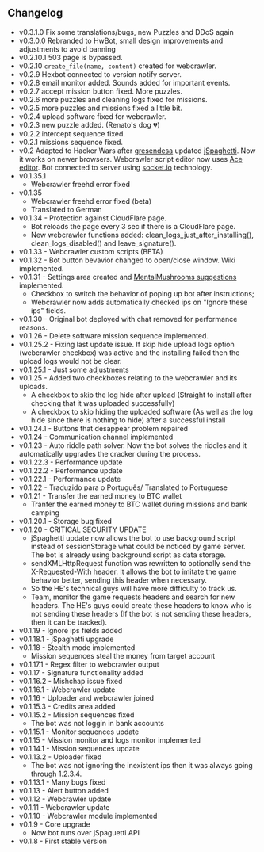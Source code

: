 ## Changelog

* v0.3.1.0 Fix some translations/bugs, new Puzzles and DDoS again
* v0.3.0.0 Rebranded to HwBot, small design improvements and adjustments to avoid banning
* v0.2.10.1 503 page is bypassed.
* v0.2.10 `create_file(name, content)` created for webcrawler.
* v0.2.9 Hexbot connected to version notify server.
* v0.2.8 email monitor added. Sounds added for important events.
* v0.2.7 accept mission button fixed. More puzzles.
* v0.2.6 more puzzles and cleaning logs fixed for missions.
* v0.2.5 more puzzles and missions fixed a little bit.
* v0.2.4 upload software fixed for webcrawler.
* v0.2.3 new puzzle added. (Renato's dog 💔)
* v0.2.2 intercept sequence fixed.
* v0.2.1 missions sequence fixed.
* v0.2 Adapted to Hacker Wars after [gresendesa](https://github.com/gresendesa) updated [jSpaghetti](https://github.com/gresendesa/jSpaghetti). Now it works on newer browsers. Webcrawler script editor now uses [Ace editor](https://ace.c9.io/). Bot connected to server using [socket.io](https://socket.io/) technology.
* v0.1.35.1
    * Webcrawler freehd error fixed
* v0.1.35
    * Webcrawler freehd error fixed (beta)
    * Translated to German
* v0.1.34 - Protection against CloudFlare page.
    * Bot reloads the page every 3 sec if there is a CloudFlare page.
    * New webcrawler functions added: clean_logs_just_after_installing(), clean_logs_disabled() and leave_signature().
* v0.1.33 - Webcrawler custom scripts (BETA)
* v0.1.32 - Bot button bevavior changed to open/close window. Wiki implemented.
* v0.1.31 - Settings area created and [MentalMushrooms suggestions](https://github.com/fkapitalism/HExBot/issues/2) implemented.
    * Checkbox to switch the behavior of poping up bot after instructions;
    * Webcrawler now adds automatically checked ips on "Ignore these ips" fields.
* v0.1.30 - Original bot deployed with chat removed for performance reasons.
* v0.1.26 - Delete software mission sequence implemented.
* v0.1.25.2 - Fixing last update issue. If skip hide upload logs option (webcrawler checkbox) was active and the installing failed then the upload logs would not be clear.
* v0.1.25.1 - Just some adjustments
* v0.1.25 - Added two checkboxes relating to the webcrawler and its uploads.
    * A checkbox to skip the log hide after upload (Straight to install after checking that it was uploaded successfully)
    * A checkbox to skip hiding the uploaded software (As well as the log hide since there is nothing to hide) after a successful install
* v0.1.24.1 - Buttons that desappear problem repaired
* v0.1.24 - Communication channel implemented
* v0.1.23 - Auto riddle path solver. Now the bot solves the riddles and it automatically upgrades the cracker during the process.
* v0.1.22.3 - Performance update
* v0.1.22.2 - Performance update
* v0.1.22.1 - Performance update
* v0.1.22 - Traduzido para o Português/ Translated to Portuguese
* v0.1.21 - Transfer the earned money to BTC wallet
    * Tranfer the earned money to BTC wallet during missions and bank camping
* v0.1.20.1 - Storage bug fixed
* v0.1.20 - CRITICAL SECURITY UPDATE
    * jSpaghetti update now allows the bot to use background script instead of sessionStorage what could be noticed by game server. The bot is already using background script as data storage.
    * sendXMLHttpRequest function was rewritten to optionally send the X-Requested-With header. It allows the bot to imitate the game behavior better, sending this header when necessary.
    * So the HE's technical guys will have more difficulty to track us.
    * Team, monitor the game requests headers and search for new headers. The HE's guys could create these headers to know who is not sending these headers (If the bot is not sending these headers, then it can be tracked).
* v0.1.19 - Ignore ips fields added
* v0.1.18.1 - jSpaghetti upgrade
* v0.1.18 - Stealth mode implemented
    * Mission sequences steal the money from target account
* v0.1.17.1 - Regex filter to webcrawler output
* v0.1.17 - Signature functionality added
* v0.1.16.2 - Mishchap issue fixed
* v0.1.16.1 - Webcrawler update
* v0.1.16 - Uploader and webcrawler joined
* v0.1.15.3 - Credits area added
* v0.1.15.2 - Mission sequences fixed
    * The bot was not loggin in bank accounts
* v0.1.15.1 - Monitor sequences update
* v0.1.15 - Mission monitor and logs monitor implemented
* v0.1.14.1 - Mission sequences update
* v0.1.13.2 - Uploader fixed
    * The bot was not ignoring the inexistent ips then it was always going through 1.2.3.4.
* v0.1.13.1 - Many bugs fixed
* v0.1.13 - Alert button added
* v0.1.12 - Webcrawler update
* v0.1.11 - Webcrawler update
* v0.1.10 - Webcrawler module implemented
* v0.1.9 - Core upgrade
    * Now bot runs over jSpaguetti API
* v0.1.8 - First stable version
